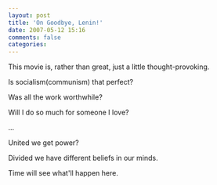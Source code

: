 ```yaml
---
layout: post
title: 'On Goodbye, Lenin!'
date: 2007-05-12 15:16
comments: false
categories: 
---
```

    

This movie is, rather than great, just a little thought-provoking.  
  
Is socialism(communism) that perfect?  

Was all the work worthwhile?  

Will I do so much for someone I love?  

...  
  
United we get power?  

Divided we have different beliefs in our minds.  
  
Time will see what'll happen here.  

